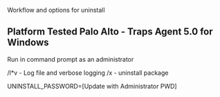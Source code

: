 Workflow and options for uninstall 

Platform Tested
  Palo Alto - Traps Agent 5.0 for Windows 
---------------------------------------------------

Run in command prompt as an administrator

/l*v - Log file and verbose logging
/x - uninstall package 

UNINSTALL_PASSWORD=[Update with Administrator PWD] 	


